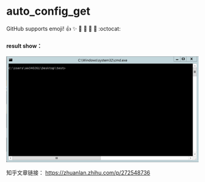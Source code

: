 # auto_config_get

GitHub supports emoji!
:+1: :sparkles: :camel: :tada:
:rocket: :metal: :octocat:

#### result show：


![image](https://github.com/sshuangliu/auto_config_get/blob/master/demo_show.gif)

知乎文章链接：
https://zhuanlan.zhihu.com/p/272548736
